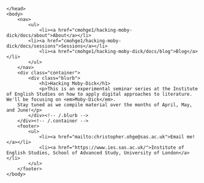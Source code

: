 <!DOCTYPE html>
<html>
	<head>
		<title>Hacking <em>Moby-Dick</em></title>
		
	</head>
	<body>
		<nav>
    		<ul>
	        	<li><a href="cmohge1/hacking-moby-dick/docs/about">About</a></li>
			<li><a href="cmohge1/hacking-moby-dick/docs/sessions">Sessions</a></li>
        		<li><a href="cmohge1/hacking-moby-dick/docs/blog">Blog</a></li>
    		</ul>
		</nav>
		<div class="container">
    		<div class="blurb">
        		<h1>Hacking Moby-Dick</h1>
				<p>This is an experimental seminar series at the Institute of English Studies on how to apply digital approaches to literature. We'll be focusing on <em>Moby-Dick</em>.
        Stay tuned as we compile material over the months of April, May, and June!</p>
    		</div><!-- /.blurb -->
		</div><!-- /.container -->
		<footer>
    		<ul>
        		<li><a href="mailto:christopher.ohge@sas.ac.uk">Email me!</a></li>
        		<li><a href="https://www.ies.sas.ac.uk/">Institute of English Studies, School of Advanced Study, University of London</a></li>
			</ul>
		</footer>
	</body>
</html>
